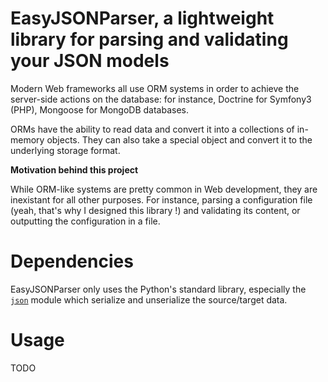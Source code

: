 EasyJSONParser, a lightweight library for parsing and validating your
JSON models
=================================================================================

Modern Web frameworks all use ORM systems in order to achieve the
server-side actions on the database: for instance, Doctrine for Symfony3
(PHP), Mongoose for MongoDB databases.

ORMs have the ability to read data and convert it into a collections of
in-memory objects. They can also take a special object and convert it
to the underlying storage format.

**Motivation behind this project**

While ORM-like systems are pretty common in Web development, they are
inexistant for all other purposes. For instance, parsing a configuration
file (yeah, that's why I designed this library !) and validating its
content, or outputting the configuration in a file.

# Dependencies

EasyJSONParser only uses the Python's standard library, especially the
[`json`](https://docs.python.org/fr/3/library/json.html) module which
serialize and unserialize the source/target data.

# Usage

TODO

